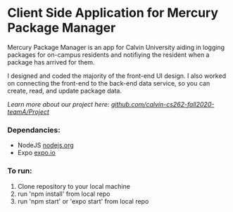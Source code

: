 # Client Side Application for Mercury Package Manager

Mercury Package Manager is an app for Calvin University aiding in logging packages for on-campus residents and notifiying the resident when a package has arrived for them.

I designed and coded the majority of the front-end UI design. I also worked on connecting the front-end to the back-end data service, so you can create, read, and update package data.

*Learn more about our project here: [github.com/calvin-cs262-fall2020-teamA/Project](https://github.com/calvin-cs262-fall2020-teamA/Project)*

### Dependancies:

- NodeJS [nodejs.org](https://nodejs.org/)
- Expo [expo.io](https://expo.io/)

### To run:

1. Clone repository to your local machine
2. run 'npm install' from local repo
3. run 'npm start' or 'expo start' from local repo

